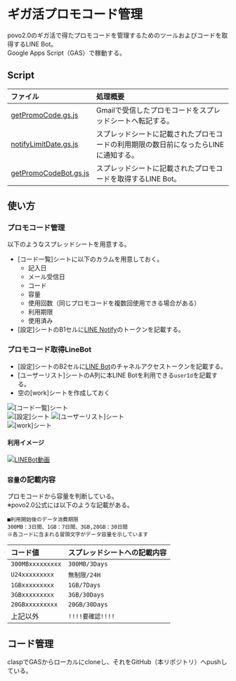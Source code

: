 # ギガ活プロモコード管理
povo2.0のギガ活で得たプロモコードを管理するためのツールおよびコードを取得するLINE Bot。  
Google Apps Script（GAS）で稼動する。

## Script
|ファイル|処理概要|
|:--|:--|
|[getPromoCode.gs.js](./getPromoCode.gs.js)|Gmailで受信したプロモコードをスプレッドシートへ転記する。|
|[notifyLimitDate.gs.js](./notifyLimitDate.gs.js)|スプレッドシートに記載されたプロモコードの利用期限の数日前になったらLINEに通知する。|
|[getPromoCodeBot.gs.js](./getPromoCodeBot.gs.js)|スプレッドシートに記載されたプロモコードを取得するLINE Bot。|

## 使い方
### プロモコード管理
以下のようなスプレッドシートを用意する。
- [コード一覧]シートに以下のカラムを用意しておく。
  - 記入日
  - メール受信日
  - コード
  - 容量
  - 使用回数（同じプロモコードを複数回使用できる場合がある）
  - 利用期限
  - 使用済み
- [設定]シートのB1セルに[LINE Notify](https://notify-bot.line.me/ja/)のトークンを記載する。


### プロモコード取得LineBot
- [設定]シートのB2セルに[LINE Bot](https://developers.line.biz/ja/)のチャネルアクセストークンを記載する。
- [ユーザーリスト]シートのA列に本LINE Botを利用できる`userId`を記載する。
- 空の[work]シートを作成しておく

![\[コード一覧\]シート](https://github.com/ck-fm0211/gigakatsu-promocode-manage/blob/images/sheet1.png)  
![\[設定\]シート](https://github.com/ck-fm0211/gigakatsu-promocode-manage/blob/images/sheet2.png)
![\[ユーザーリスト\]シート](https://github.com/ck-fm0211/gigakatsu-promocode-manage/blob/images/sheet3.png)  
![\[work\]シート](https://github.com/ck-fm0211/gigakatsu-promocode-manage/blob/images/sheet4.png)

#### 利用イメージ
[![LINEBot動画](https://img.youtube.com/vi/iIJvWPahl04/0.jpg)](https://www.youtube.com/watch?v=iIJvWPahl04)

### `容量`の記載内容
プロモコードから容量を判断している。  
※povo2.0公式には以下のような記載がある。
```
■利用開始後のデータ消費期限
300MB：3日間、1GB：7日間、3GB,20GB：30日間
※各コードに含まれる冒頭文字がデータ容量を示しています
```

|コード値|スプレッドシートへの記載内容|
|:--|:--|
|`300MBxxxxxxxxx`|`300MB/3Days`|
|`U24xxxxxxxxx`|`無制限/24H`|
|`1GBxxxxxxxxx`|`1GB/7Days`|
|`3GBxxxxxxxxx`|`3GB/30Days`|
|`20GBxxxxxxxxx`|`20GB/30Days`|
|上記以外|`!!!!要確認!!!!`|

## コード管理
claspでGASからローカルにcloneし、それをGitHub（本リポジトリ）へpushしている。

